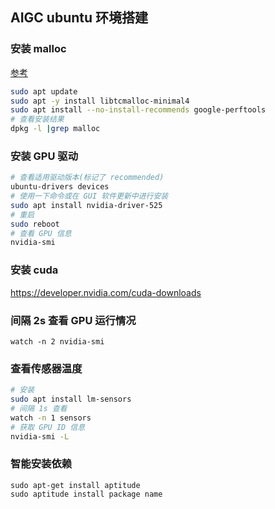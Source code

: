 ## AIGC ubuntu 环境搭建

### 安装 malloc

[参考](https://installati.one/install-libtcmalloc-minimal4-ubuntu-22-04/)

```sh
sudo apt update
sudo apt -y install libtcmalloc-minimal4
sudo apt install --no-install-recommends google-perftools
# 查看安装结果
dpkg -l |grep malloc
```

### 安装 GPU 驱动

```sh
# 查看适用驱动版本(标记了 recommended)
ubuntu-drivers devices
# 使用一下命令或在 GUI 软件更新中进行安装
sudo apt install nvidia-driver-525
# 重启
sudo reboot
# 查看 GPU 信息
nvidia-smi
```

### 安装 cuda

https://developer.nvidia.com/cuda-downloads

### 间隔 2s 查看 GPU 运行情况

```
watch -n 2 nvidia-smi
```

### 查看传感器温度

```sh
# 安装
sudo apt install lm-sensors
# 间隔 1s 查看
watch -n 1 sensors
# 获取 GPU ID 信息
nvidia-smi -L
```

### 智能安装依赖

```
sudo apt-get install aptitude
sudo aptitude install package name
```